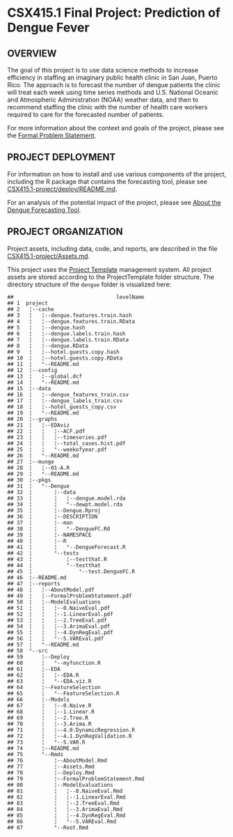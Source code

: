 **CSX415.1 Final Project: Prediction of Dengue Fever**
====================================================

**OVERVIEW**
------------

The goal of this project is to use data science methods to increase efficiency in staffing an imaginary public health clinic in San Juan, Puerto Rico. The approach is to forecast the number of dengue patients the clinic will treat each week using time series methods and U.S. National Oceanic and Atmospheric Administration (NOAA) weather data, and then to recommend staffing the clinic with the number of health care workers required to care for the forecasted number of patients.

For more information about the context and goals of the project, please see the [Formal Problem Statement](https://github.com/gwenrino/CSX415.1-project/blob/master/dengue/reports/FormalProblemStatement.pdf).

**PROJECT DEPLOYMENT**
----------------------

For information on how to install and use various components of the project, including the R package that contains the forecasting tool, please see [CSX415.1-project/deploy/README.md](https://github.com/gwenrino/CSX415.1-project/tree/master/deploy).

For an analysis of the potential impact of the project, please see [About the Dengue Forecasting Tool](https://github.com/gwenrino/CSX415.1-project/blob/master/dengue/reports/AboutModel.pdf).

**PROJECT ORGANIZATION**
------------------------

Project assets, including data, code, and reports, are described in the file [CSX415.1-project/Assets.md](https://github.com/gwenrino/CSX415.1-project/blob/master/Assets.md).

This project uses the [Project Template](http://projecttemplate.net/) management system. All project assets are stored according to the ProjectTemplate folder structure. The directory structure of the `dengue` folder is visualized here:

    ##                                 levelName
    ## 1  project                               
    ## 2   ¦--cache                             
    ## 3   ¦   ¦--dengue.features.train.hash    
    ## 4   ¦   ¦--dengue.features.train.RData   
    ## 5   ¦   ¦--dengue.hash                   
    ## 6   ¦   ¦--dengue.labels.train.hash      
    ## 7   ¦   ¦--dengue.labels.train.RData     
    ## 8   ¦   ¦--dengue.RData                  
    ## 9   ¦   ¦--hotel.guests.copy.hash        
    ## 10  ¦   ¦--hotel.guests.copy.RData       
    ## 11  ¦   °--README.md                     
    ## 12  ¦--config                            
    ## 13  ¦   ¦--global.dcf                    
    ## 14  ¦   °--README.md                     
    ## 15  ¦--data                              
    ## 16  ¦   ¦--dengue_features_train.csv     
    ## 17  ¦   ¦--dengue_labels_train.csv       
    ## 18  ¦   ¦--hotel_guests_copy.csv         
    ## 19  ¦   °--README.md                     
    ## 20  ¦--graphs                            
    ## 21  ¦   ¦--EDAviz                        
    ## 22  ¦   ¦   ¦--ACF.pdf                   
    ## 23  ¦   ¦   ¦--timeseries.pdf            
    ## 24  ¦   ¦   ¦--total_cases.hist.pdf      
    ## 25  ¦   ¦   °--weekofyear.pdf            
    ## 26  ¦   °--README.md                     
    ## 27  ¦--munge                             
    ## 28  ¦   ¦--01-A.R                        
    ## 29  ¦   °--README.md                     
    ## 30  ¦--pkgs                              
    ## 31  ¦   °--Dengue                        
    ## 32  ¦       ¦--data                      
    ## 33  ¦       ¦   ¦--dengue.model.rda      
    ## 34  ¦       ¦   °--dewpt.model.rda       
    ## 35  ¦       ¦--Dengue.Rproj              
    ## 36  ¦       ¦--DESCRIPTION               
    ## 37  ¦       ¦--man                       
    ## 38  ¦       ¦   °--DengueFC.Rd           
    ## 39  ¦       ¦--NAMESPACE                 
    ## 40  ¦       ¦--R                         
    ## 41  ¦       ¦   °--DengueForecast.R      
    ## 42  ¦       °--tests                     
    ## 43  ¦           ¦--testthat.R            
    ## 44  ¦           °--testthat              
    ## 45  ¦               °--test.DengueFC.R   
    ## 46  ¦--README.md                         
    ## 47  ¦--reports                           
    ## 48  ¦   ¦--AboutModel.pdf                
    ## 49  ¦   ¦--FormalProblemStatement.pdf    
    ## 50  ¦   ¦--ModelEvaluations              
    ## 51  ¦   ¦   ¦--0.NaiveEval.pdf           
    ## 52  ¦   ¦   ¦--1.LinearEval.pdf          
    ## 53  ¦   ¦   ¦--2.TreeEval.pdf            
    ## 54  ¦   ¦   ¦--3.ArimaEval.pdf           
    ## 55  ¦   ¦   ¦--4.DynRegEval.pdf          
    ## 56  ¦   ¦   °--5.VAREval.pdf             
    ## 57  ¦   °--README.md                     
    ## 58  °--src                               
    ## 59      ¦--Deploy                        
    ## 60      ¦   °--myfunction.R              
    ## 61      ¦--EDA                           
    ## 62      ¦   ¦--EDA.R                     
    ## 63      ¦   °--EDA.viz.R                 
    ## 64      ¦--FeatureSelection              
    ## 65      ¦   °--FeatureSelection.R        
    ## 66      ¦--Models                        
    ## 67      ¦   ¦--0.Naive.R                 
    ## 68      ¦   ¦--1.Linear.R                
    ## 69      ¦   ¦--2.Tree.R                  
    ## 70      ¦   ¦--3.Arima.R                 
    ## 71      ¦   ¦--4.0.DynamicRegression.R   
    ## 72      ¦   ¦--4.1.DynRegValidation.R    
    ## 73      ¦   °--5.VAR.R                   
    ## 74      ¦--README.md                     
    ## 75      °--Rmds                          
    ## 76          ¦--AboutModel.Rmd            
    ## 77          ¦--Assets.Rmd                
    ## 78          ¦--Deploy.Rmd                
    ## 79          ¦--FormalProblemStatement.Rmd
    ## 80          ¦--ModelEvaluations          
    ## 81          ¦   ¦--0.NaiveEval.Rmd       
    ## 82          ¦   ¦--1.LinearEval.Rmd      
    ## 83          ¦   ¦--2.TreeEval.Rmd        
    ## 84          ¦   ¦--3.ArimaEval.Rmd       
    ## 85          ¦   ¦--4.DynRegEval.Rmd      
    ## 86          ¦   °--5.VAREval.Rmd         
    ## 87          °--Root.Rmd
